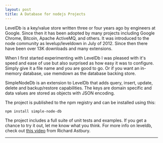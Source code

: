 ```yaml
---
layout: post
title: A Database for nodejs Projects
---
```



LevelDb is a key/value store written three or four years ago by engineers at Google.  Since then it has been adopted by many projects including Google Chrome, Bitcoin, Apache ActiveMQ, and others.  It was introduced to the node community as levelup/leveldown in July of 2012.  Since then there have been over 13K downloads and many extensions.

When I first started experimenting with LevelDb I was pleased with it's speed and ease of use but also surprised as how easy it was to configure. Simply give it a file name and you are good to go.  Or if you want an in-memory database, use memdown as the database backing store.

SimpleNodeDb is an extension to LevelDb that adds query, insert, update, delete and backup/restore capabilities.  The keys are domain specific and data values are stored as objects with JSON encoding.

The project is published to the npm registry and can be installed using this:

	npm install simple-node-db
	
The project includes a full suite of unit tests and examples.  If you get a chance to try it out, let me know what you think.  For more info on leveldb, check out [this video](http://www.infoq.com/presentations/leveldb-nodejs) from Richard Astbury.

- - -
